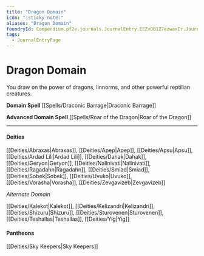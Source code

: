 ```yaml
---
title: "Dragon Domain"
icon: ":sticky-note:"
aliases: "Dragon Domain"
foundryId: Compendium.pf2e.journals.JournalEntry.EEZvDB1Z7ezwaxIr.JournalEntryPage.nuywscaiVGXLQpZ1
tags:
  - JournalEntryPage
---
```


# Dragon Domain
You draw on the power of dragons, linnorms, and other powerful reptilian creatures.

**Domain Spell** [[Spells/Draconic Barrage|Draconic Barrage]]

**Advanced Domain Spell** [[Spells/Roar of the Dragon|Roar of the Dragon]]

* * *

#### **Deities**

[[Deities/Abraxas|Abraxas]], [[Deities/Apep|Apep]], [[Deities/Apsu|Apsu]], [[Deities/Ardad Lili|Ardad Lili]], [[Deities/Dahak|Dahak]], [[Deities/Geryon|Geryon]], [[Deities/Nalinivati|Nalinivati]], [[Deities/Ragadahn|Ragadahn]], [[Deities/Smiad|Smiad]], [[Deities/Sobek|Sobek]], [[Deities/Uvuko|Uvuko]], [[Deities/Vorasha|Vorasha]], [[Deities/Zevgavizeb|Zevgavizeb]]

_Alternate Domain_

[[Deities/Kalekot|Kalekot]], [[Deities/Kelizandri|Kelizandri]], [[Deities/Shizuru|Shizuru]], [[Deities/Sturovenen|Sturovenen]], [[Deities/Teshallas|Teshallas]], [[Deities/Yig|Yig]]

#### **Pantheons**

[[Deities/Sky Keepers|Sky Keepers]]